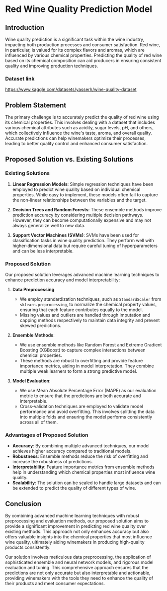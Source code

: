 # Red Wine Quality Prediction Model

## Introduction

Wine quality prediction is a significant task within the wine industry, impacting both production processes and consumer satisfaction. Red wine, in particular, is valued for its complex flavors and aromas, which are influenced by various chemical properties. Predicting the quality of red wine based on its chemical composition can aid producers in ensuring consistent quality and improving production techniques.

### Dataset link 
https://www.kaggle.com/datasets/yasserh/wine-quality-dataset

## Problem Statement

The primary challenge is to accurately predict the quality of red wine using its chemical properties. This involves dealing with a dataset that includes various chemical attributes such as acidity, sugar levels, pH, and others, which collectively influence the wine's taste, aroma, and overall quality. Accurate predictions can help winemakers optimize their processes, leading to better quality control and enhanced consumer satisfaction.

## Proposed Solution vs. Existing Solutions

### Existing Solutions

1. **Linear Regression Models**: Simple regression techniques have been employed to predict wine quality based on individual chemical properties. While easy to implement, these models often fail to capture the non-linear relationships between the variables and the target.

2. **Decision Trees and Random Forests**: These ensemble methods improve prediction accuracy by considering multiple decision pathways. However, they can become computationally expensive and may not always generalize well to new data.

3. **Support Vector Machines (SVMs)**: SVMs have been used for classification tasks in wine quality prediction. They perform well with higher-dimensional data but require careful tuning of hyperparameters and can be less interpretable.

### Proposed Solution

Our proposed solution leverages advanced machine learning techniques to enhance prediction accuracy and model interpretability:

1. **Data Preprocessing**: 
    - We employ standardization techniques, such as `StandardScaler` from `sklearn.preprocessing`, to normalize the chemical property values, ensuring that each feature contributes equally to the model.
    - Missing values and outliers are handled through imputation and capping methods respectively to maintain data integrity and prevent skewed predictions.

2. **Ensemble Methods**: 
    - We use ensemble methods like Random Forest and Extreme Gradient Boosting (XGBoost) to capture complex interactions between chemical properties.
    - These methods are robust to overfitting and provide feature importance metrics, aiding in model interpretation. They combine multiple weak learners to form a strong predictive model.

3. **Model Evaluation**: 
    - We use Mean Absolute Percentage Error (MAPE) as our evaluation metric to ensure that the predictions are both accurate and interpretable.
    - Cross-validation techniques are employed to validate model performance and avoid overfitting. This involves splitting the data into multiple folds and ensuring the model performs consistently across all of them.

### Advantages of Proposed Solution

- **Accuracy**: By combining multiple advanced techniques, our model achieves higher accuracy compared to traditional models.
- **Robustness**: Ensemble methods reduce the risk of overfitting and increase the robustness of predictions.
- **Interpretability**: Feature importance metrics from ensemble methods help in understanding which chemical properties most influence wine quality.
- **Scalability**: The solution can be scaled to handle large datasets and can be extended to predict the quality of different types of wine.

## Conclusion

By combining advanced machine learning techniques with robust preprocessing and evaluation methods, our proposed solution aims to provide a significant improvement in predicting red wine quality over existing methods. This approach not only enhances accuracy but also offers valuable insights into the chemical properties that most influence wine quality, ultimately aiding winemakers in producing high-quality products consistently.

Our solution involves meticulous data preprocessing, the application of sophisticated ensemble and neural network models, and rigorous model evaluation and tuning. This comprehensive approach ensures that the predictions are not only accurate but also interpretable and actionable, providing winemakers with the tools they need to enhance the quality of their products and meet consumer expectations.
